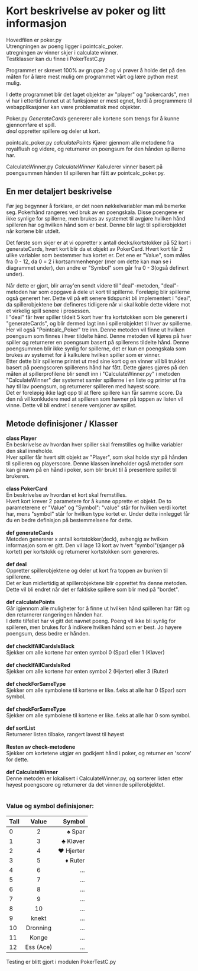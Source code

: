 

# Kort beskrivelse av poker og litt informasjon
Hovedfilen er poker.py<br />
Utrengningen av poeng ligger i pointcalc_poker.<br />
utregningen av vinner skjer i calculate winner.<br />
Testklasser kan du finne i PokerTestC.py<br />


Programmet er skrevet 100% av gruppe 2 og vi prøver å holde det på den måten for å lære mest mulig om programmet vårt og lære python mest mulig. 

I dette programmet blir det laget objekter av "player" og "pokercards", men vi har i ettertid funnet ut at funksjoner er mest egnet, fordi å programmere til webapplikasjoner kan være problematisk med objekter. 

Poker.py
*GenerateCards* genererer alle kortene som trengs for å kunne gjennomføre et spill. <br />
*deal* oppretter spillere og deler ut kort.

pointcalc_poker.py
*calculatePoints* Kjører gjennom alle metodene fra royalflush og videre, og returnerer en poengsum for den hånden spillerne har. 

CalculateWinner.py
*CalculateWinner* Kalkulerer vinner basert på poengsummen hånden til spilleren har fått av pointcalc_poker.py.

## En mer detaljert beskrivelse

Før jeg begynner å forklare, er det noen nøkkelvariabler man må bemerke seg. 
Pokerhånd rangeres ved bruk av en poengskala. Disse poengene er ikke synlige for spillerne, men brukes av systemet til avgjøre hvilken hånd spilleren har og hvilken hånd som er best. Denne blir lagt til spillerobjektet når kortene blir utdelt. 

Det første som skjer er at vi oppretter x antall decks/kortstokker på 52 kort i generateCards, hvert kort blir da et objekt av PokerCard. Hvert kort får 2 ulike variabler som bestemmer hva kortet er. Det ene er "Value", som måles fra 0 - 12, da 0 = 2 i kortsammenhenger (mer om dette kan man se i diagrammet under), den andre er "Symbol" som går fra 0 - 3(også definert under).

Når dette er gjort, blir array'en sendt videre til "deal"-metoden, "deal"-metoden har som oppgave å dele ut kort til spillerne. Foreløpig blir spillerne også generert her. Dette vil på ett senere tidspunkt bli implementert i "deal", da spillerobjektene bør defineres tidligere når vi skal koble dette videre mot et virkelig spill senere i prosessen.<br />
I "deal" får hver spiller tildelt 5 kort hver fra kortstokken som ble generert i "generateCards", og blir dermed lagt inn i spillerobjektet til hver av spillerne. Her vil også "Pointcalc_Poker" tre inn. Denne metoden vil finne ut hvilken poengsum som finnes i hver tildelte hånd. Denne metoden vil kjøres på hver spiller og returnerer en poengsum basert på spillerens tildelte hånd. Denne poengsummen blir ikke synlig for spillerne, det er kun en poengskala som brukes av systemet for å kalkulere hvilken spiller som er vinner. <br />
Etter dette blir spillerne printet ut med sine kort og en vinner vil bli trukket basert på poengscoren spillerens hånd har fått. Dette gjøres gjøres på den måten at spillerprofilene blir sendt inn i "CalculateWinner.py" i metoden "CalculateWinner" der systemet samler spillerne i en liste og printer ut fra høy til lav poengsum, og returnerer spilleren med høyest score. <br />
Det er foreløpig ikke lagt opp til at flere spillere kan får samme score. Da den nå vil konkludere med at spilleren som havner på toppen av listen vil vinne. Dette vil bli endret i senere versjoner av spillet.

## Metode definisjoner / Klasser

<b> class Player </b> <br />
En beskrivelse av hvordan hver spiller skal fremstilles og hvilke variabler den skal inneholde. <br />
Hver spiller får hvert sitt objekt av "Player", som skal holde styr på hånden til spilleren og playerscore. Denne klassen inneholder også metoder som kan gi navn på en hånd i poker, som blir brukt til å presentere spillet til brukeren.
<br /><br />
<b> class PokerCard </b><br />
En beskrivelse av hvordan et kort skal fremstilles.<br />
Hvert kort krever 2 parametere for å kunne opprette et objekt. De to parameterene er "Value" og "Symbol": "value" står for hvilken verdi kortet har, mens "symbol" står for hvilken type kortet er. Under dette innlegget får du en bedre definisjon på bestemmelsene for dette. 
<br /><br />
<b> def generateCards </b><br />
Metoden genererer x antall kortstokker(deck), avhengig av hvilken informasjon som er gitt. Den vil lage 13 kort av hvert "symbol"(sjanger på kortet) per kortstokk og returnerer kortstokken som genereres. 
<br /><br />
<b> def deal</b><br />
Oppretter spillerobjektene og deler ut kort fra toppen av bunken til spillerene. <br />
Det er kun midlertidig at spillerobjektene blir opprettet fra denne metoden. Dette vil bli endret når det er faktiske spillere som blir med på "bordet". 
<br /><br />
<b> def calculatePoints</b><br />
Går igjennom alle muligheter for å finne ut hvilken hånd spilleren har fått og den returnerer rangeringen hånden har. <br />
I dette tilfellet har vi gitt det navnet poeng. Poeng vil ikke bli synlig for spilleren, men brukes for å indikere hvilken hånd som er best. Jo høyere poengsum, dess bedre er hånden. 
<br /><br />
<b> def checkIfAllCardsIsBlack</b><br />
Sjekker om alle kortene har enten symbol 0 (Spar) eller 1 (Kløver)
<br /><br />
<b> def checkIfAllCardsIsRed</b><br />
Sjekker om alle kortene har enten symbol 2 (Hjerter) eller 3 (Ruter)
<br /><br />
<b> def checkForSameType</b><br />
Sjekker om alle symbolene til kortene er like. f.eks at alle har 0 (Spar) som symbol.
<br /><br />
<b> def checkForSameType</b><br />
Sjekker om alle symbolene til kortene er like. f.eks at alle har 0 som symbol.
<br /><br />
<b> def sortList</b><br />
Returnerer listen tilbake, rangert lavest til høyest
<br /><br />
<b> Resten av check-metodene</b><br />
Sjekker om kortetene utgjør en godkjent hånd i poker, og returner en 'score' for dette.
<br /><br />
<b> def CalculateWinner</b><br />
Denne metoden er lokalisert i CalculateWinner.py, og sorterer listen etter høyest poengscore og returnerer da det vinnende spillerobjektet.
<br /><br />

### Value og symbol definisjoner: 
| Tall          | Value           | Symbol  |
| ------------- |:-------------:| -----:|
0 | 2 | ♠ Spar |
1 | 3 | ♣ Kløver |
2 | 4 | ♥ Hjerter |
3 | 5 | ♦ Ruter |
4 | 6 | ... |
5 | 7 | ... |
6 | 8 | ... |
7 | 9 | ... |
8 | 10 | ... |
9 | knekt | ... |
10 | Dronning | ... |
11|Konge | ... |
12|Ess (Ace) | ... |



Testing er blitt gjort i modulen PokerTestC.py

